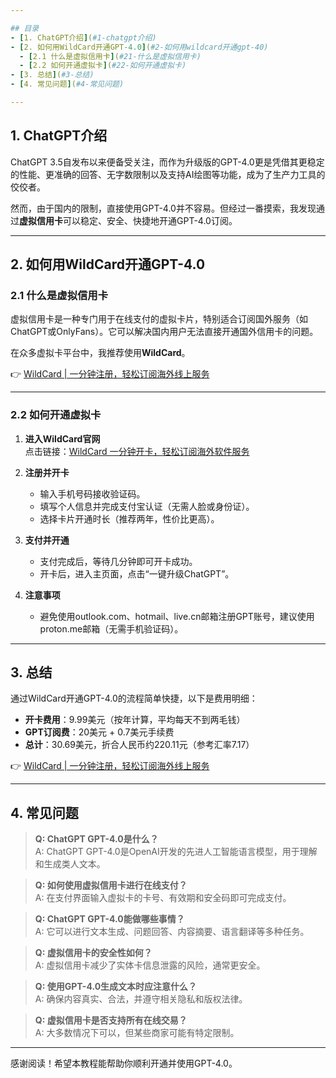 ```yaml
---

## 目录
- [1. ChatGPT介绍](#1-chatgpt介绍)
- [2. 如何用WildCard开通GPT-4.0](#2-如何用wildcard开通gpt-40)
  - [2.1 什么是虚拟信用卡](#21-什么是虚拟信用卡)
  - [2.2 如何开通虚拟卡](#22-如何开通虚拟卡)
- [3. 总结](#3-总结)
- [4. 常见问题](#4-常见问题)

---
```


## 1. ChatGPT介绍

ChatGPT 3.5自发布以来便备受关注，而作为升级版的GPT-4.0更是凭借其更稳定的性能、更准确的回答、无字数限制以及支持AI绘图等功能，成为了生产力工具的佼佼者。

然而，由于国内的限制，直接使用GPT-4.0并不容易。但经过一番摸索，我发现通过**虚拟信用卡**可以稳定、安全、快捷地开通GPT-4.0订阅。

---

## 2. 如何用WildCard开通GPT-4.0

### 2.1 什么是虚拟信用卡

虚拟信用卡是一种专门用于在线支付的虚拟卡片，特别适合订阅国外服务（如ChatGPT或OnlyFans）。它可以解决国内用户无法直接开通国外信用卡的问题。

在众多虚拟卡平台中，我推荐使用**WildCard**。

👉 [WildCard | 一分钟注册，轻松订阅海外线上服务](https://bit.ly/bewildcard)

---

### 2.2 如何开通虚拟卡

1. **进入WildCard官网**  
   点击链接：[WildCard 一分钟开卡，轻松订阅海外软件服务](https://bit.ly/bewildcard)

2. **注册并开卡**  
   - 输入手机号码接收验证码。
   - 填写个人信息并完成支付宝认证（无需人脸或身份证）。
   - 选择卡片开通时长（推荐两年，性价比更高）。

3. **支付并开通**  
   - 支付完成后，等待几分钟即可开卡成功。
   - 开卡后，进入主页面，点击“一键升级ChatGPT”。

4. **注意事项**  
   - 避免使用outlook.com、hotmail、live.cn邮箱注册GPT账号，建议使用proton.me邮箱（无需手机验证码）。

---

## 3. 总结

通过WildCard开通GPT-4.0的流程简单快捷，以下是费用明细：

- **开卡费用**：9.99美元（按年计算，平均每天不到两毛钱）
- **GPT订阅费**：20美元 + 0.7美元手续费
- **总计**：30.69美元，折合人民币约220.11元（参考汇率7.17）

👉 [WildCard | 一分钟注册，轻松订阅海外线上服务](https://bit.ly/bewildcard)

---

## 4. 常见问题

> **Q: ChatGPT GPT-4.0是什么？**  
> A: ChatGPT GPT-4.0是OpenAI开发的先进人工智能语言模型，用于理解和生成类人文本。

> **Q: 如何使用虚拟信用卡进行在线支付？**  
> A: 在支付界面输入虚拟卡的卡号、有效期和安全码即可完成支付。

> **Q: ChatGPT GPT-4.0能做哪些事情？**  
> A: 它可以进行文本生成、问题回答、内容摘要、语言翻译等多种任务。

> **Q: 虚拟信用卡的安全性如何？**  
> A: 虚拟信用卡减少了实体卡信息泄露的风险，通常更安全。

> **Q: 使用GPT-4.0生成文本时应注意什么？**  
> A: 确保内容真实、合法，并遵守相关隐私和版权法律。

> **Q: 虚拟信用卡是否支持所有在线交易？**  
> A: 大多数情况下可以，但某些商家可能有特定限制。

---

感谢阅读！希望本教程能帮助你顺利开通并使用GPT-4.0。